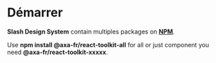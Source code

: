 # Démarrer

**Slash Design System** contain multiples packages on **[NPM](https://www.npmjs.com/search?q=%40axa-fr%2Freact-toolkit)**.

Use **npm install @axa-fr/react-toolkit-all** for all
or just component you need **@axa-fr/react-toolkit-xxxxx**.
